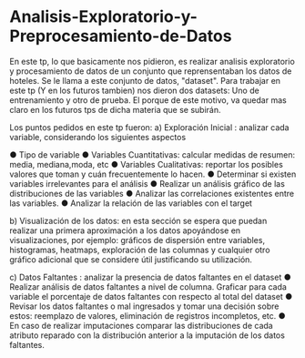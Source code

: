 # Analisis-Exploratorio-y-Preprocesamiento-de-Datos
En este tp, lo que basicamente nos pidieron, es realizar analisis exploratorio y procesamiento de datos de un conjunto que reprensentaban los datos de hoteles. Se le llama a este conjunto de datos, "dataset". Para trabajar en este tp (Y en los futuros tambien) nos dieron dos datasets: Uno de entrenamiento y otro de prueba. El porque de este motivo, va quedar mas claro en los futuros tps de dicha materia que se subirán.

Los puntos pedidos en este tp fueron:
a) Exploración Inicial : analizar cada variable, considerando los siguientes aspectos
  
● Tipo de variable
  ● Variables Cuantitativas: calcular medidas de resumen: media, mediana,moda, etc
  ● Variables Cualitativas: reportar los posibles valores que toman y cuán
  frecuentemente lo hacen.
  ● Determinar si existen variables irrelevantes para el análisis
  ● Realizar un análisis gráfico de las distribuciones de las variables
  ● Analizar las correlaciones existentes entre las variables.
  ● Analizar la relación de las variables con el target

b) Visualización de los datos: en esta sección se espera que puedan realizar una primera
aproximación a los datos apoyándose en visualizaciones, por ejemplo: gráficos de
dispersión entre variables, histogramas, heatmaps, exploración de las columnas y
cualquier otro gráfico adicional que se considere útil justificando su utilización.

c) Datos Faltantes : analizar la presencia de datos faltantes en el dataset
  ● Realizar análisis de datos faltantes a nivel de columna. Graficar para cada variable
  el porcentaje de datos faltantes con respecto al total del dataset
  ● Revisar los datos faltantes o mal ingresados y tomar una decisión sobre estos:
  reemplazo de valores, eliminación de registros incompletos, etc.
  ● En caso de realizar imputaciones comparar las distribuciones de cada atributo
  reparado con la distribución anterior a la imputación de los datos faltantes.
